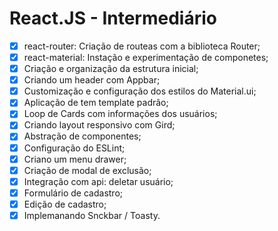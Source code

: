 # React.JS - Intermediário
- [x] react-router: Criação de routeas com a biblioteca Router;
- [x] react-material: Instação e experimentação de componetes;
- [x] Criação e organização da estrutura inicial;
- [x] Criando um header com Appbar;
- [x] Customização e configuração dos estilos do Material.ui;
- [x] Aplicação de tem template padrão;
- [x] Loop de Cards com informações dos usuários;
- [x] Criando layout responsivo com Gird;
- [x] Abstração de componentes;
- [x] Configuração do ESLint;
- [x] Criano um menu drawer;
- [x] Criação de modal de exclusão;
- [x] Integração com api: deletar usuário;
- [x] Formulário de cadastro;
- [x] Edição de cadastro;
- [x] Implemanando Snckbar / Toasty.
